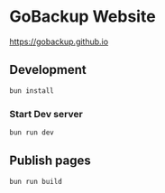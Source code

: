 # GoBackup Website

https://gobackup.github.io

## Development

```bash
bun install
```

### Start Dev server

```bash
bun run dev
```

## Publish pages

```bash
bun run build
```
